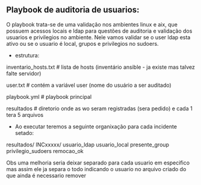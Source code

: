 ## Playbook de auditoria de usuarios:

O playbook trata-se de uma validação nos ambientes linux e aix, que possuem acessos locais e ldap para questões de auditoria e validação dos usuarios e privilegios no ambiente.
Nele vamos validar se o user ldap esta ativo ou se o usuario é local, grupos e privilegios no sudoers.

- estrutura:

inventario_hosts.txt     # lista de hosts (inventário ansible - ja existe mas talvez falte servidor)

user.txt                 # contém a variável user (nome do usuário a ser auditado)

playbook.yml             # playbook principal

resultados            # diretorio onde as wo seram registradas (sera pedido) e cada 1 tera 5 arquivos


- Ao executar teremos a seguinte organixação para cada incidente setado:

resultados/
  INCxxxxx/
    usuario_ldap
    usuario_local
    presente_group
    privilegio_sudoers
    remocao_ok

Obs uma melhoria seria deixar separado para cada usuario em especifico mas assim ele ja separa o todo indicando o usuario no arquivo criado do que ainda é necessario remover
